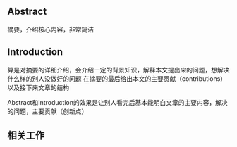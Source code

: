 ## Abstract
摘要，介绍核心内容，非常简洁

## Introduction
算是对摘要的详细介绍，会介绍一定的背景知识，解释本文提出来的问题，想解决什么样的别人没做好的问题
在摘要的最后给出本文的主要贡献（contributions）以及接下来文章的结构

Abstract和Introduction的效果是让别人看完后基本能明白文章的主要内容，解决的问题，主要贡献（创新点）
## 相关工作
